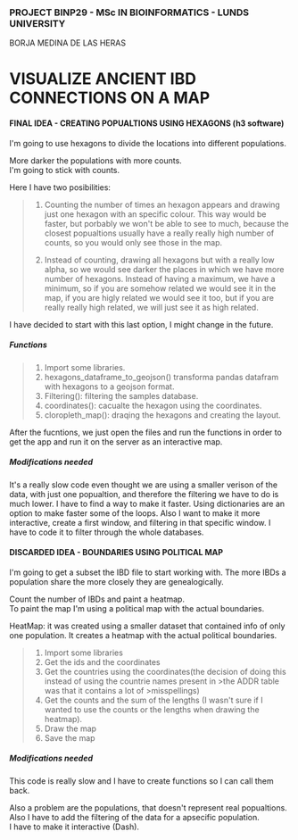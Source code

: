 
<h3>PROJECT BINP29 - MSc IN BIOINFORMATICS - LUNDS UNIVERSITY</h3>
BORJA MEDINA DE LAS HERAS

<h1> VISUALIZE ANCIENT IBD CONNECTIONS ON A MAP </h1>

<h4> FINAL IDEA - CREATING POPUALTIONS USING HEXAGONS (h3 software)</h4>
I'm going to use hexagons to divide the locations into different populations.

More darker the populations with more counts.  
I'm going to stick with counts.  

Here I have two posibilities:  
>1. Counting the number of times an hexagon appears and drawing just one hexagon with an specific colour. This way would be faster, but porbably we won't be able to see to much, because the closest popualtions usually have a really really high number of counts, so you would only see those in the map.
> 
>2. Instead of counting, drawing all hexagons but with a really low alpha, so we would see darker the places in which we have more number of hexagons. Instead of having a maximum, we have a minimum, so if you are somehow related we would see it in the map, if you are higly related we would see it too, but if you are really really high related, we will just see it as high related.

I have decided to start with this last option, I might change in the future.  

<h5> Functions </h5>

>1. Import some libraries.  
>2. hexagons_dataframe_to_geojson() transforma pandas datafram with hexagons to a geojson format.  
>3. Filtering(): filtering the samples database.  
>4. coordinates(): cacualte the hexagon using the coordinates.  
>5. cloropleth_map(): draqing the hexagons and creating the layout.

After the fucntions, we just open the files and run the functions in order to get the app and run it on the server as an interactive map.

<h5>Modifications needed</h5>
It's a really slow code even thought we are using a smaller verison of the data, with just one popualtion, and therefore the filtering we have to do is much lower.  
I have to find a way to make it faster. Using dictionaries are an option to make faster some of the loops.  
Also I want to make it more interactive, create a first window, and filtering in that specific window.  
I have to code it to filter through the whole databases.


<h4>DISCARDED IDEA - BOUNDARIES USING POLITICAL MAP</h4>
I'm going to get a subset the IBD file to start working with.  
The more IBDs a population share the more closely they are genealogically.

Count the number of IBDs and paint a heatmap.  
To paint the map I'm using a political map with the actual boundaries.  

HeatMap: it was created using a smaller dataset that contained info of only one population. It creates a heatmap with the actual political boundaries.  
>1. Import some libraries  
>2. Get the ids and the coordinates  
>3. Get the countries using the coordinates(the decision of doing this instead of using the countrie names present in >the ADDR table was that it contains a lot of >misspellings)  
>4. Get the counts and the sum of the lengths (I wasn't sure if I wanted to use the counts or the lengths when drawing the heatmap).  
>5. Draw the map  
>6. Save the map

<h5>Modifications needed</h5>
This code is really slow and I have to create functions so I can call them back.

Also a problem are the populations, that doesn't represent real popualtions.  
Also I have to add the filtering of the data for a apsecific population.  
I have to make it interactive (Dash).

